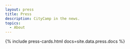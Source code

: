 ```yaml
---
layout: press
title: Press
description: CityCamp in the news.
topics:
  - About
---
```


<div class="container post-main">
  {% include press-cards.html docs=site.data.press.docs %}
</div>